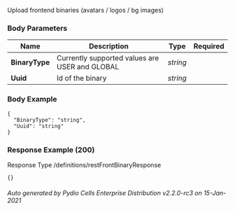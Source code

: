 






 
Upload frontend binaries (avatars / logos / bg images)  


### Body Parameters

Name | Description | Type | Required
---|---|---|---
**BinaryType** | Currently supported values are USER and GLOBAL | _string_ |   
**Uuid** | Id of the binary | _string_ |   


### Body Example
```
{
  "BinaryType": "string",
  "Uuid": "string"
}
```






### Response Example (200)
Response Type /definitions/restFrontBinaryResponse

```
{}
```




###### Auto generated by Pydio Cells Enterprise Distribution v2.2.0-rc3 on 15-Jan-2021
